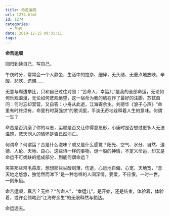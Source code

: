 ```yaml
---
title: 命苦运顺
url: 1274.html
id: 1274
categories:
  - 写到
date: 2010-12-15 09:31:11
tags:
---
```


**命苦运顺**

  
回归到读自己，写自己。  
  
午夜时分，常常会一个人静坐，生活中的拉杂、细碎，无头绪、无重点地放映，辛酸、悲欢、遗憾……  
  
无意与周遭攀比，只和自己过往对照：“苦命人，幸运儿”是我的全部命运，无论如何乐观浪漫，无论如何悲观绝望，这一宿命为我的旅程作了最好的注脚。苏轼自问：何时忘却营营，又自答：小舟从此逝，江海寄余生。刘德华《浪子心声》“命里有时终须有，命里冇时莫强求”的歌词里，平淡无奇地诠释着人生的意味。何谓一生？  
  
命苦是否消磨了你的斗志，运顺是否又让你得意忘形，小康时是否想过更多人无法温饱，悲天悯人的情怀是否已然消亡。  
  
何谓命？何谓运？苦是什么滋味？顺又是什么感觉？阳光、空气、水分、自然、道德、人伦、天地、良心，这些诗一样的事物，谜一般的神情，不定义命运，却又是命运不可或缺的组成部分，到底何谓命运？  
  
笑笑那些鸡毛蒜皮，想想那些尖酸刻薄，伤逝，心远地自偏，心宽，天地宽，“念天地之悠悠，独怆然而涕下”是一种怎样的人间深情，要爱，不应恨，一时一世，一刻永恒。  
  
命苦运顺，真苦？无挫？“苦命人”，“幸运儿”，是开始，还是结束，体验着，体验着，或许会领略到“江海寄余生”的无限释然与豁达。  
  
命运远去。